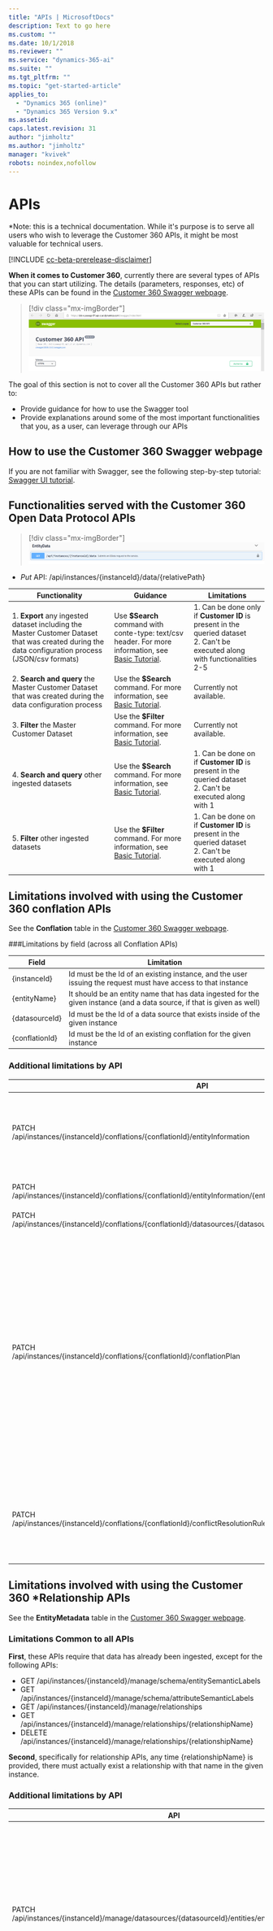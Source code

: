 ```yaml
---
title: "APIs | MicrosoftDocs"
description: Text to go here
ms.custom: ""
ms.date: 10/1/2018
ms.reviewer: ""
ms.service: "dynamics-365-ai"
ms.suite: ""
ms.tgt_pltfrm: ""
ms.topic: "get-started-article"
applies_to: 
  - "Dynamics 365 (online)"
  - "Dynamics 365 Version 9.x"
ms.assetid: 
caps.latest.revision: 31
author: "jimholtz"
ms.author: "jimholtz"
manager: "kvivek"
robots: noindex,nofollow
---
```

# APIs
*Note: this is a technical documentation. While it's purpose is to serve all users who wish to leverage the Customer 360 APIs, it might be most valuable for technical users.

[!INCLUDE [cc-beta-prerelease-disclaimer](../includes/cc-beta-prerelease-disclaimer.md)]

**When it comes to Customer 360**, currently there are several types of APIs that you can start utilizing. The details (parameters, responses, etc) of these APIs can be found in the [Customer 360 Swagger webpage](https://dxt-cuseaup-01.api.ci.ai.dynamics.com/swagger/index.html).

> [!div class="mx-imgBorder"] 
> ![](media/api-swagger-install.png "Customer 360 Swagger webpage")

The goal of this section is not to cover all the Customer 360 APIs but rather to:

- Provide guidance for how to use the Swagger tool
- Provide explanations around some of the most important functionalities that you, as a user, can leverage through our APIs

## How to use the Customer 360 Swagger webpage
If you are not familiar with Swagger, see the following step-by-step tutorial: [Swagger UI tutorial](https://idratherbewriting.com/learnapidoc/pubapis_swagger.html).

## Functionalities served with the Customer 360 Open Data Protocol APIs

> [!div class="mx-imgBorder"] 
> ![](media/api-entity-data.png "Open Data Protocol APIs")

- *Put* API: /api/instances/{instanceId}/data/{relativePath}


|Functionality  |Guidance  |Limitations  |
|---------|---------|---------|
|1. **Export** any ingested dataset including the Master Customer Dataset that was created during the data configuration process (JSON/csv formats)     | Use **$Search** command with conte-type: text/csv header. For more information, see [Basic Tutorial](https://www.odata.org/getting-started/basic-tutorial/).        |1. Can be done only if **Customer ID** is present in the queried dataset<br/>2. Can't be executed along with functionalities 2-5         |
|2. **Search and query** the Master Customer Dataset that was created during the data configuration process      | Use the **$Search** command. For more information, see [Basic Tutorial](https://www.odata.org/getting-started/basic-tutorial/).        | Currently not available.        |
|3. **Filter** the Master Customer Dataset     | Use the **$Filter** command. For more information, see [Basic Tutorial](https://www.odata.org/getting-started/basic-tutorial/).       | Currently not available.        |
|4. **Search and query** other ingested datasets     | Use the **$Search** command. For more information, see [Basic Tutorial](https://www.odata.org/getting-started/basic-tutorial/).         | 1. Can be done on if **Customer ID** is present in the queried dataset<br/>2. Can't be executed along with 1      |
|5. **Filter** other ingested datasets     |Use the **$Filter** command. For more information, see [Basic Tutorial](https://www.odata.org/getting-started/basic-tutorial/).           | 1. Can be done on if **Customer ID** is present in the queried dataset<br/>2. Can't be executed along with 1          |

## Limitations involved with using the Customer 360 conflation APIs

See the **Conflation** table in the [Customer 360 Swagger webpage](https://dxt-cuseaup-01.api.ci.ai.dynamics.com/swagger/index.html).

###Limitations by field (across all Conflation APIs)

|Field  |Limitation  |
|---------|---------|
|{instanceId}     | Id must be the Id of an existing instance, and the user issuing the request must have access to that instance         |
|{entityName}     | It should be an entity name that has data ingested for the given instance (and a data source, if that is given as well)        |
|{datasourceId}     | Id must be the Id of a data source that exists inside of the given instance        |
|{conflationId}     | Id must be the Id of an existing conflation for the given instance        |


### Additional limitations by API


|API  |Limitations |
|---------|---------|
|PATCH<br/>/api/instances/{instanceId}/conflations/{conflationId}/entityInformation   | 1. Request body will have a list of entity names, per datasource. These must actually exist as ingested entities for the datasource.<br/>2. Each entity named in request body must already have a primary key defined.      |
|PATCH<br/>/api/instances/{instanceId}/conflations/{conflationId}/entityInformation/{entityName}     | Same limitations as above EXCEPT the request body will have a single entity name, not a list        |
|PATCH<br/>/api/instances/{instanceId}/conflations/{conflationId}/datasources/{datasourceId}/entityInformation/{entityName}     | Same limitations as above     |
|PATCH<br/>/api/instances/{instanceId}/conflations/{conflationId}/conflationPlan     |1. Any entity that appears in the plan must have been ingested in the referenced datasource. <br/>2. Any attribute that appears in the plan must actually exist as an attribute as the referenced entity.<br/>3. Any entity that appears in the plan must have a primary key defined.<br/>4. All entities in the ConflationOrder must have corresponding EntityConflationInformation<br/>5. At least 1 rule and criteria must be defined<br/>6. No copy criteria may be included in the plan<br/>7. All entities in the plan must appear in the entity conflation order<br/>8. Entities cannot appear in the plan out of the order defined in ConflationOrder<br/>9. All matched attributes must have the same type   |
|PATCH<br/>/api/instances/{instanceId}/conflations/{conflationId}/conflictResolutionRules     |1. same as above<br/>2. same as above<br/>3. same as above<br/>4. At least 1 resolution policy must be defined against at least 1 source attribute<br/>5. All entities defined in the resolution policy must be part of the conflation plan     |


## Limitations involved with using the Customer 360 *Relationship APIs 

See the **EntityMetadata** table in the [Customer 360 Swagger webpage](https://dxt-cuseaup-01.api.ci.ai.dynamics.com/swagger/index.html).

### Limitations Common to all APIs

**First**, these APIs require that data has already been ingested, except for the following APIs:

- GET /api/instances/{instanceId}/manage/schema/entitySemanticLabels
- GET /api/instances/{instanceId}/manage/schema/attributeSemanticLabels
- GET /api/instances/{instanceId}/manage/relationships
- GET /api/instances/{instanceId}/manage/relationships/{relationshipName}
- DELETE /api/instances/{instanceId}/manage/relationships/{relationshipName}

**Second**, specifically for relationship APIs, any time {relationshipName} is provided, there must actually exist a relationship with that name in the given instance.

### Additional limitations by API

|API  |Limitations  |
|---------|---------|
|PATCH<br/>/api/instances/{instanceId}/manage/datasources/{datasourceId}/entities/entityInfo     | 1. Request body will have a list of entity names. These must all have been ingested into the given datasource.<br/>2. Request body will have a list of attribute names associated with each entity. These must actually exist as attributes of the entity.<br/>3. The ONLY allowed values for “EntityType” are “Activity” and “Unspecified”<br/>4. If EntityType  == Activity, then the entity with this EntityType must have a relationship to an entity with type Profile<br/>5. If the TimestampFieldName is provided for an entity, this must be the name of one of the attributes of that entity. That attribute must have type DateTime or long.  |
|PATCH<br/>/api/instances/{instanceId}/manage/datasources/{datasourceId}/entities/{entityName}/entityInfo     | 1. Same as above, but for a single entity rather than a list<br/>2. Same as above<br/>3. Same as above<br/>4. Same as above<br/>5. Same as above      |
|PATCH<br/>/api/instances/{instanceId}/manage/relationships     |1. Relationship name can only include letters, numbers, and underscores<br/>2. Relationship name must be unique<br/>3. Cardinality can ONLY have two values: “OneToMany”, and “ManyToOne”<br/>4. There are ONLY 4 possible relationship types: SingleKeyRelationshipOrigin, SingleKeyRelationshipDestination, DataSourceLineageOrigin, DataSourceLineageDestination<br/>5. Both the FromEntity and ToEntity must be the names of entities that actually exist in the instance<br/>6. Both the FromAttribute and ToAttribute must actually exist as attributes of the FromEntity and ToEntity    |
|PATCH<br/>/api/instances/{instanceId}/manage/relationships/{relationshipName}     |Same limitation as above EXCEPT #2 is not a limitation here, since the name was already validated during creation (whereas this is an update)         |

## Functionalities served with the Customer 360 *Segmentation APIs

management API for segments: Create, update, get and delete segment definition. Activate and deactivate. 
query API: get customers part of a segment (/data/Customer?$filter=IsMemberOfSegment(segmentname))
search and query customer data  /data/Customer(customerId='123')

See the **SegmentManagement** table in the [Customer 360 Swagger webpage](https://dxt-cuseaup-01.api.ci.ai.dynamics.com/swagger/index.html).

## Functionalities and limitations by API

|Table5  |Column2  |
|---------|---------|
|Row1     |         |
|Row2     |         |
|Row3     |         |
|Row4     |         |
|Row5     |         |
